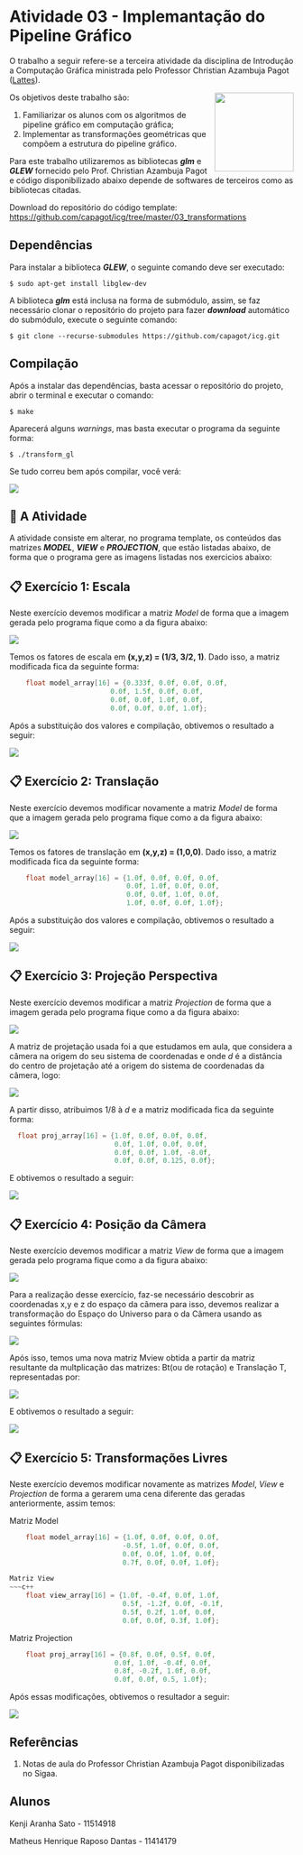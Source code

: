 # Atividade 03 - Implemantação do Pipeline Gráfico

O trabalho a seguir refere-se a terceira atividade da disciplina de Introdução a Computação Gráfica ministrada pelo Professor Christian Azambuja Pagot ([Lattes](http://lattes.cnpq.br/4353928200012173)). 

[<img src="https://rawgit.com/eug/awesome-opengl/master/opengl-logo.svg" align="right" width="140">](https://www.opengl.org)

Os objetivos deste trabalho são:

<ol>
    <li>Familiarizar os alunos com os algoritmos de pipeline gráfico em computação gráfica;</li>
    <li>Implementar as transformações geométricas que compõem a estrutura do pipeline gráfico.</li>
</ol>

Para este trabalho utilizaremos as bibliotecas *__glm__* e *__GLEW__* fornecido pelo Prof. Christian Azambuja Pagot e código disponibilizado abaixo depende de softwares de terceiros como as bibliotecas citadas.

Download do repositório do código template: <https://github.com/capagot/icg/tree/master/03_transformations>

## Dependências

Para instalar a biblioteca *__GLEW__*, o seguinte comando deve ser executado:

~~~
$ sudo apt-get install libglew-dev
~~~

A biblioteca *__glm__* está inclusa na forma de submódulo, assim, se faz necessário clonar o repositório do projeto para fazer *__download__* automático do submódulo, execute o seguinte comando:


~~~
$ git clone --recurse-submodules https://github.com/capagot/icg.git
~~~

## Compilação

Após a instalar das dependências, basta acessar o repositório do projeto, abrir o terminal e executar o comando:

~~~
$ make
~~~

Aparecerá alguns *warnings*, mas basta executar o programa da seguinte forma:

~~~ 
$ ./transform_gl
~~~

Se tudo correu bem após compilar, você verá:

![](https://github.com/matheusdantascc/ICG/blob/master/act03_transformations/img/modelopadrao.png)


## :pushpin:  A Atividade

A atividade consiste em alterar, no programa template, os conteúdos das matrizes *__MODEL__*, *__VIEW__* e *__PROJECTION__*, que estão listadas abaixo, de forma que o programa gere as imagens listadas nos exercicios abaixo:

## :clipboard: Exercício 1: Escala

Neste exercício devemos modificar a matriz *Model* de forma que a imagem gerada pelo programa fique como a da figura abaixo:

![](https://github.com/matheusdantascc/ICG/blob/master/act03_transformations/img/exercicio1-escala-modelo.png)

Temos os fatores de escala em __(x,y,z) = (1/3, 3/2, 1)__. Dado isso, a matriz modificada fica da seguinte forma:

~~~c++
    float model_array[16] = {0.333f, 0.0f, 0.0f, 0.0f,
                         0.0f, 1.5f, 0.0f, 0.0f,
                         0.0f, 0.0f, 1.0f, 0.0f,
                         0.0f, 0.0f, 0.0f, 1.0f};
~~~

Após a substituição dos valores e compilação, obtivemos o resultado a seguir:

![](https://github.com/matheusdantascc/ICG/blob/master/act03_transformations/img/exercicio1-escala.png)

## :clipboard: Exercício 2: Translação

Neste exercício devemos modificar novamente a matriz *Model* de forma que a imagem gerada pelo programa fique como a da figura abaixo:

![](https://github.com/matheusdantascc/ICG/blob/master/act03_transformations/img/exercicio2-translacao-modelo.png)

Temos os fatores de translação em __(x,y,z) = (1,0,0)__. Dado isso, a matriz modificada fica da seguinte forma:


~~~c++
    float model_array[16] = {1.0f, 0.0f, 0.0f, 0.0f,
                             0.0f, 1.0f, 0.0f, 0.0f,
                             0.0f, 0.0f, 1.0f, 0.0f,
                             1.0f, 0.0f, 0.0f, 1.0f};
~~~

Após a substituição dos valores e compilação, obtivemos o resultado a seguir:

![](https://github.com/matheusdantascc/ICG/blob/master/act03_transformations/img/exercicio2-translacao.png)


## :clipboard: Exercício 3: Projeção Perspectiva

Neste exercício devemos modificar a matriz *Projection* de forma que a imagem gerada pelo programa fique como a da figura abaixo:

![](https://github.com/matheusdantascc/ICG/blob/master/act03_transformations/img/exercicio3-projecao-modelo.png)

A matriz de projetação usada foi a que estudamos em aula, que considera a câmera na origem do seu sistema de coordenadas e onde *d* é a distância do centro de projetação até a origem do sistema de coordenadas da câmera, logo:

![](https://github.com/matheusdantascc/ICG/blob/master/act03_transformations/img/exercicio3-projeco-mp.png)

A partir disso, atribuimos 1/8 à *d* e a matriz modificada fica da seguinte forma:

~~~c
  float proj_array[16] = {1.0f, 0.0f, 0.0f, 0.0f, 
                          0.0f, 1.0f, 0.0f, 0.0f, 
                          0.0f, 0.0f, 1.0f, -8.0f, 
                          0.0f, 0.0f, 0.125, 0.0f};
~~~

E obtivemos o resultado a seguir:

![](https://github.com/matheusdantascc/ICG/blob/master/act03_transformations/img/exercicio3-projecao.png)


## :clipboard: Exercício 4: Posição da Câmera

Neste exercício devemos modificar a matriz *View* de forma que a imagem gerada pelo programa fique como a da figura abaixo:

![](https://github.com/matheusdantascc/ICG/blob/master/act03_transformations/img/exercicio4-camera-modelo.png)

Para a realização desse exercício, faz-se necessário descobrir as coordenadas x,y e z do espaço da câmera para isso, devemos realizar a transformação do Espaço do Universo para o da Câmera usando as seguintes fórmulas:


![](https://github.com/matheusdantascc/ICG/blob/master/act03_transformations/img/exercicio4-camera-2.png)

Após isso, temos uma nova matriz Mview obtida a partir da matriz resultante da multplicação das matrizes: Bt(ou de rotação) e Translação T, representadas por:

![](https://github.com/matheusdantascc/ICG/blob/master/act03_transformations/img/exercicio4-camera-3.png)

E obtivemos o resultado a seguir:

![](https://github.com/matheusdantascc/ICG/blob/master/act03_transformations/img/exercicio4-camera.png)


## :clipboard: Exercício 5: Transformações Livres

Neste exercício devemos modificar novamente as matrizes *Model*, *View* e *Projection* de forma a gerarem uma cena diferente das geradas anteriormente, assim temos:

Matriz Model
~~~c++
    float model_array[16] = {1.0f, 0.0f, 0.0f, 0.0f,
                            -0.5f, 1.0f, 0.0f, 0.0f,
                            0.0f, 0.0f, 1.0f, 0.0f,
                            0.7f, 0.0f, 0.0f, 1.0f};

Matriz View
~~~c++
    float view_array[16] = {1.0f, -0.4f, 0.0f, 1.0f, 
                            0.5f, -1.2f, 0.0f, -0.1f, 
                            0.5f, 0.2f, 1.0f, 0.0f, 
                            0.0f, 0.0f, 0.3f, 1.0f};
~~~

Matriz Projection
~~~c++
    float proj_array[16] = {0.8f, 0.0f, 0.5f, 0.0f,
                          0.0f, 1.0f, -0.4f, 0.0f,
                          0.8f, -0.2f, 1.0f, 0.0f,
                          0.0f, 0.0f, 0.5, 1.0f};
~~~

Após essas modificações, obtivemos o resultador a seguir:

![](https://github.com/matheusdantascc/ICG/blob/master/act03_transformations/img/exercicio5-transformacoes.png)

## Referências

1. Notas de aula do Professor Christian Azambuja Pagot disponibilizadas no Sigaa.

## Alunos

Kenji Aranha Sato - 11514918

Matheus Henrique Raposo Dantas - 11414179 
